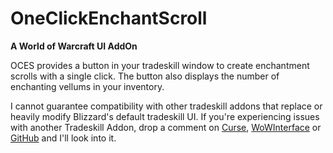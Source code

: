 # OneClickEnchantScroll
**A World of Warcraft UI AddOn**

OCES provides a button in your tradeskill window to create enchantment scrolls with a single click. The button also displays the number of enchanting vellums in your inventory.

I cannot guarantee compatibility with other tradeskill addons that replace or heavily modify Blizzard's default tradeskill UI. If you're experiencing issues with another Tradeskill Addon, drop a comment on [Curse](http://www.curse.com/addons/wow/oces), [WoWInterface](http://www.wowinterface.com/downloads/info18907-OneClickEnchantScroll.html#comments) or [GitHub](https://github.com/patrickjDE/OneClickEnchantScroll/issues) and I'll look into it.
